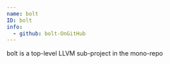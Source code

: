 ```yaml
---
name: bolt
ID: bolt
info:
  - github: bolt-OnGitHub
---
```


bolt is a top-level LLVM sub-project in the mono-repo

